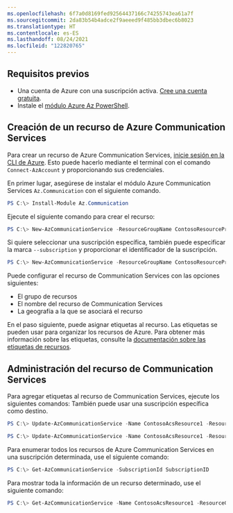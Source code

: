 ```yaml
---
ms.openlocfilehash: 6f7a0d8169fed92564437166c74255743ea61a7f
ms.sourcegitcommit: 2da83b54b4adce2f9aeeed9f485bb3dbec6b8023
ms.translationtype: HT
ms.contentlocale: es-ES
ms.lasthandoff: 08/24/2021
ms.locfileid: "122820765"
---
```

## <a name="prerequisites"></a>Requisitos previos

- Una cuenta de Azure con una suscripción activa. [Cree una cuenta gratuita](https://azure.microsoft.com/free/dotnet/).
- Instale el [módulo Azure Az PowerShell](/powershell/azure/).

## <a name="create-azure-communication-services-resource"></a>Creación de un recurso de Azure Communication Services

Para crear un recurso de Azure Communication Services, [inicie sesión en la CLI de Azure](/cli/azure/authenticate-azure-cli). Esto puede hacerlo mediante el terminal con el comando ```Connect-AzAccount``` y proporcionando sus credenciales.

En primer lugar, asegúrese de instalar el módulo Azure Communication Services ```Az.Communication``` con el siguiente comando.

```PowerShell
PS C:\> Install-Module Az.Communication
```

Ejecute el siguiente comando para crear el recurso:

```PowerShell
PS C:\> New-AzCommunicationService -ResourceGroupName ContosoResourceProvider1 -Name ContosoAcsResource1 -DataLocation UnitedStates -Location Global
```

Si quiere seleccionar una suscripción específica, también puede especificar la marca ```--subscription``` y proporcionar el identificador de la suscripción.
```PowerShell
PS C:\> New-AzCommunicationService -ResourceGroupName ContosoResourceProvider1 -Name ContosoAcsResource1 -DataLocation UnitedStates -Location Global -SubscriptionId SubscriptionID
```

Puede configurar el recurso de Communication Services con las opciones siguientes:

* El grupo de recursos
* El nombre del recurso de Communication Services
* La geografía a la que se asociará el recurso

En el paso siguiente, puede asignar etiquetas al recurso. Las etiquetas se pueden usar para organizar los recursos de Azure. Para obtener más información sobre las etiquetas, consulte la [documentación sobre las etiquetas de recursos](../../../azure-resource-manager/management/tag-resources.md).

## <a name="manage-your-communication-services-resource"></a>Administración del recurso de Communication Services

Para agregar etiquetas al recurso de Communication Services, ejecute los siguientes comandos: También puede usar una suscripción específica como destino.

```PowerShell
PS C:\> Update-AzCommunicationService -Name ContosoAcsResource1 -ResourceGroupName ContosoResourceProvider1 -Tag @{ExampleKey1="ExampleValue1"}

PS C:\> Update-AzCommunicationService -Name ContosoAcsResource1 -ResourceGroupName ContosoResourceProvider1 -Tag @{ExampleKey1="ExampleValue1"} -SubscriptionId SubscriptionID
```

Para enumerar todos los recursos de Azure Communication Services en una suscripción determinada, use el siguiente comando:

```PowerShell
PS C:\> Get-AzCommunicationService -SubscriptionId SubscriptionID
```

Para mostrar toda la información de un recurso determinado, use el siguiente comando:

```PowerShell
PS C:\> Get-AzCommunicationService -Name ContosoAcsResource1 -ResourceGroupName ContosoResourceProvider1
```
